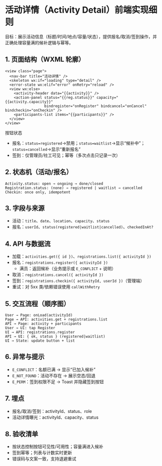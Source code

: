 # 活动详情（Activity Detail）前端实现细则

目标：展示活动信息（标题/时间/地点/容量/状态），提供报名/取消/签到操作，并正确处理容量满的候补逻辑与幂等。

## 1. 页面结构（WXML 轮廓）
```
<view class="page">
  <nav-bar title="活动详情" />
  <skeleton wx:if="loading" type="detail" />
  <error-state wx:elif="error" onRetry="reload" />
  <view wx:else>
    <activity-header data="{{activity}}" />
    <action-panel status="{{reg.status}}" capacity="{{activity.capacity}}"
                  bindregister="onRegister" bindcancel="onCancel" bindcheckin="onCheckin" />
    <participants-list items="{{participants}}" />
  </view>
</view>
```

按钮状态
- 报名：`status=registered`→禁用；`status=waitlist`→显示“候补中”；`status=cancelled`→显示“重新报名”
- 签到：仅管理员/社工可见；幂等（多次点击只记录一次）

## 2. 状态机（活动/报名）
```
Activity.status: open → ongoing → done/closed
Registration.status: (none) → registered | waitlist → cancelled
Checkin: once only, idempotent
```

## 3. 字段与来源
- 活动：`title`、`date`、`location`、`capacity`、`status`
- 报名：`userId`、`status(registered|waitlist|cancelled)`、`checkedInAt?`

## 4. API 与数据流
- 加载：`activities.get({ id })`、`registrations.list({ activityId })`
- 报名：`registrations.register({ activityId })`
  - 满员：返回候补（业务提示或 `E_CONFLICT` + 说明）
- 取消：`registrations.cancel({ activityId })`
- 签到：`registrations.checkin({ activityId, userId })`（管理端）
- 重试：对 5xx 类/依赖错误使用 `callWithRetry`

## 5. 交互流程（顺序图）
```
User → Page: onLoad(activityId)
Page → API: activities.get + registrations.list
API → Page: activity + participants
User → UI: tap Register
UI → API: registrations.register
API → UI: { ok, status } (registered|waitlist)
UI → State: update button + list
```

## 6. 异常与提示
- `E_CONFLICT`：名额已满 → 显示“已加入候补”
- `E_NOT_FOUND`：活动不存在 → 展示空态/回退
- `E_PERM`：签到权限不足 → Toast 并隐藏签到按钮

## 7. 埋点
- 报名/取消/签到：activityId、status、role
- 活动详情曝光：activityId、capacity、status

## 8. 验收清单
- 按状态控制按钮可见性/可用性；容量满进入候补
- 签到幂等；列表与计数实时更新
- 错误码与文案一致，支持退避重试
